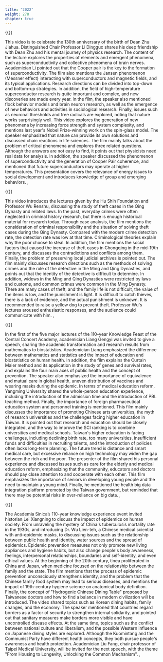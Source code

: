 ```yaml
---
title: "2022"
weight: 278
chapter: true
---
```



{{<youtube id="So1Sij8HwB0">}}

This video is to celebrate the 130th anniversary of the birth of Dean Zhu Jiahua. Distinguished Chair Professor Li Dingguo shares his deep friendship with Dean Zhu and his mental journey of physics research. The content of the lecture explores the properties of elements and emergent phenomena, such as superconductivity and collective phenomena of brain nerves. Academician Li pointed out that the Cooper pair is the key to the formation of superconductivity. The film also mentions the Jansen phenomenon (Messner effect) interacting with superconductors and magnetic fields, and its typical applications. Research directions can be divided into top-down and bottom-up strategies. In addition, the field of high-temperature superconductor research is quite important and complex, and new discoveries are made every year. In the film, the speaker also mentioned flock behavior models and brain neuron research, as well as the emergence of new behaviors and activities in sociological research. Finally, issues such as neuronal thresholds and free radicals are explored, noting that nature works surprisingly well. This video explores the generation of new phenomena by increasing force strength and system complexity, and mentions last year's Nobel Prize-winning work on the spin-glass model. The speaker emphasized that nature can provide its own solutions and discussed chain reactions in life sciences. The film mainly talks about the problem of critical phenomena and explores three related questions. Although the answers are not easy to find, it points out that physicists need real data for analysis. In addition, the speaker discussed the phenomenon of superconductivity and the generation of Cooper Pair coherence, and mentioned that future superconductors may operate at higher temperatures. This presentation covers the relevance of energy issues to social development and introduces knowledge of group and emerging behaviors. ,

{{<youtube id="LHNV4wuCF-w">}}

This video introduces the lectures given by the Hu Shih Foundation and Professor Wu Renshu, discussing the study of theft cases in the Qing Dynasty and related laws. In the past, everyday crimes were often neglected in criminal history research, but there is enough historical material for research today. Through case analysis, the film mentions the consideration of criminal responsibility and the situation of solving theft cases during the Qing Dynasty. Compared with the modern crime detection rate, the detection rate was low at that time. Criminological theories explain why the poor choose to steal. In addition, the film mentions the social factors that caused the increase of theft cases in Chongqing in the mid-19th century, and discusses the contradictions and conflicts among them. Finally, the problem of preserving local judicial archives is pointed out. The film mainly discusses research directions such as the methods of solving crimes and the role of the detective in the Ming and Qing Dynasties, and points out that the identity of the detective is difficult to determine. In addition, widows in the Ming and Qing Dynasties were restricted by laws and customs, and common crimes were common in the Ming Dynasty. There are many cases of theft, and the family life is not difficult, the value of the items is low, and the punishment is light. It is difficult to catch thieves, there is a lack of evidence, and the actual punishment is unknown. It is recommended to raise a yellow dog to prevent theft. Professor Wu's lectures aroused enthusiastic responses, and the audience could communicate with him. ,

{{<youtube id="ygTlhF_LQeo">}}

In the first of the five major lectures of the 110-year Knowledge Feast of the Central Concert Academy, academician Liang Gengyi was invited to give a speech, sharing the academic transformation and research results from mathematics to biostatistics. Academician Liang emphasized the difference between mathematics and statistics and the impact of education and biostatistics on human health. In addition, the film explains the Curtain Maier method and its application in the study of genes and survival rates, and explains the four main axes of public health and the concept of prevention. The speaker also emphasized the importance of equivalence and mutual care in global health, uneven distribution of vaccines and wearing masks during the epidemic. In terms of medical education reform, Yangming University shared the whole-person education experience, including the introduction of the admission time and the introduction of PBL teaching method. Finally, the importance of foreign pharmaceutical education system and personnel training is mentioned. This film mainly discusses the importance of promoting Chinese arts universities, the myth of research universities and the challenges facing higher education in Taiwan. It is pointed out that research and education should be closely integrated, and the way to improve the SCI ranking is to combine universities and medical schools. Taiwan's higher education is facing challenges, including declining birth rate, too many universities, insufficient funds and difficulties in recruiting talents, and the introduction of policies often lacks long-term planning. The future trend is distance and smart medical care, but excessive reliance on high technology may widen the gap between the rich and the poor. The presenter of the film shared his personal experience and discussed issues such as care for the elderly and medical education reform, emphasizing that the community, educators and doctors should pay close attention to and cooperate with each other. This film emphasizes the importance of seniors in developing young people and the need to maintain a young mind. Finally, he mentioned the health big data integration platform promoted by the Taiwan government, but reminded that there may be potential risks in over-reliance on big data. ,

{{<youtube id="hwrEPBauKgw">}}

The Academia Sinica’s 110-year knowledge experience event invited historian Lei Xiangning to discuss the impact of epidemics on human society. From unraveling the mystery of China's tuberculosis mortality rate in the 1930s, and introducing Dr. Wu Lien-teh, a Chinese medical scientist with anti-epidemic masks, to discussing issues such as the relationship between public health and identity, water sources and the spread of epidemics. Epidemic prevention measures not only promote new living appliances and hygiene habits, but also change people's body awareness, feelings, interpersonal relationships, boundaries and self-identity, and even ethical values. At the beginning of the 20th century, tinea proliferated in China and Japan, when medicine focused on the relationship between the family and the state. The film mentions that the process of epidemic prevention unconsciously strengthens identity, and the problem that the Chinese family food system may lead to serious diseases, and mentions the impact of 19th-century hygiene science on anatomical body definition. Finally, the concept of "Hydrogenic Chinese Dining Table" proposed by Taiwanese doctors and how to find a balance in modern civilization will be introduced. The video shared topics such as Korean dining habits, family changes, and the economy. The speaker mentioned that countries regard borders as a factor of security to strengthen internal solidarity, and pointed out that sanitary measures make borders more visible and have uncontrolled disease effects. At the same time, topics such as the conflict between national culture and liberalism, and the possible Western influence on Japanese dining styles are explored. Although the Kuomintang and the Communist Party have different health concepts, they both pursue people's awareness and health protection. Academician Liu Fang, chair professor of Taipei Medical University, will be invited for the next speech, with the theme "From Housing to Longevity, Unlocking the Common Mechanism". ,

